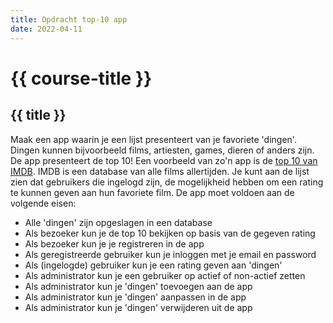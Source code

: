 ```yaml
---
title: Opdracht top-10 app
date: 2022-04-11
---
```


# {{ course-title }}

## {{ title }}

Maak een app waarin je een lijst presenteert van je favoriete 'dingen'. Dingen kunnen bijvoorbeeld films, artiesten, games, dieren of anders zijn.
De app presenteert de top 10! 
Een voorbeeld van zo'n app is de [top 10 van IMDB](https://www.imdb.com/list/ls058705802/). IMDB is een database van alle films allertijden. 
Je kunt aan de lijst zien dat gebruikers die ingelogd zijn, de mogelijkheid hebben om een rating te kunnen geven aan hun favoriete film.
De app moet voldoen aan de volgende eisen:
* Alle 'dingen' zijn opgeslagen in een database
* Als bezoeker kun je de top 10 bekijken op basis van de gegeven rating
* Als bezoeker kun je je registreren in de app
* Als geregistreerde gebruiker kun je inloggen met je email en password
* Als (ingelogde) gebruiker kun je een rating geven aan 'dingen'
* Als administrator kun je een gebruiker op actief of non-actief zetten
* Als administrator kun je 'dingen' toevoegen aan de app
* Als administrator kun je 'dingen' aanpassen in de app
* Als administrator kun je 'dingen' verwijderen uit de app
